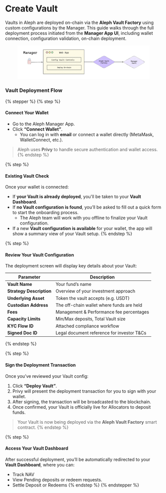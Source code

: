 # Create Vault

Vaults in Aleph are deployed on-chain via the **Aleph Vault Factory** using custom configurations by the Manager. This guide walks through the full deployment process initiated from the **Manager App UI**, including wallet connection, configuration validation, on-chain deployment.

<figure><picture><source srcset="../../../.gitbook/assets/Aleph-create-vault.png" media="(prefers-color-scheme: dark)"><img src="../../../.gitbook/assets/vault-setup-flow.png" alt=""></picture><figcaption></figcaption></figure>

### Vault Deployment Flow

{% stepper %}
{% step %}
#### Connect Your Wallet

* Go to the Aleph Manager App.
* Click **“Connect Wallet”**.
  * You can log in with **email** or connect a wallet directly (MetaMask, WalletConnect, etc.).

> Aleph uses **Privy** to handle secure authentication and wallet access.
{% endstep %}

{% step %}
#### Existing Vault Check

Once your wallet is connected:

* If **your Vault is already deployed**, you'll be taken to your **Vault Dashboard**.
* If **no Vault configuration is found**, you’ll be asked to fill out a quick form to start the onboarding process.
  * The Aleph team will work with you offline to finalize your Vault configuration.
* If a new **Vault configuration is available** for your wallet, the app will show a summary view of your Vault setup.
{% endstep %}

{% step %}
#### Review Your Vault Configuration

The deployment screen will display key details about your Vault:

| Parameter                | Description                                 |
| ------------------------ | ------------------------------------------- |
| **Vault Name**           | Your fund’s name                            |
| **Strategy Description** | Overview of your investment approach        |
| **Underlying Asset**     | Token the vault accepts (e.g. USDT)         |
| **Custodian Address**    | The off-chain wallet where funds are held   |
| **Fees**                 | Management & Performance fee percentages    |
| **Capacity Limits**      | Min/Max deposits, Total Vault size          |
| **KYC Flow ID**          | Attached compliance workflow                |
| **Signed Doc ID**        | Legal document reference for investor T\&Cs |
{% endstep %}

{% step %}
#### Sign the Deployment Transaction

Once you’ve reviewed your Vault config:

1. Click **“Deploy Vault”**.
2. Privy will present the deployment transaction for you to sign with your wallet.
3. After signing, the transaction will be broadcasted to the blockchain.
4. Once confirmed, your Vault is officially live for Allocators to deposit funds.

> Your Vault is now being deployed via the **Aleph Vault Factory** smart contract.
{% endstep %}

{% step %}
#### Access Your Vault Dashboard

After successful deployment, you’ll be automatically redirected to your **Vault Dashboard**, where you can:

* Track NAV
* View Pending deposits or redeem requests.
* Settle Deposit or Redeems
{% endstep %}
{% endstepper %}
